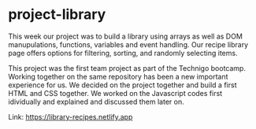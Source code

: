 # project-library

This week our project was to build a library using arrays as well as DOM manupulations, functions, variables and event handling. Our recipe library page offers options for filtering, sorting, and randomly selecting items.

This project was the first team project as part of the Technigo bootcamp. Working together on the same repository has been a new important experience for us. 
We decided on the project together and build a first HTML and CSS together. We worked on the Javascript codes first idividually and explained and discussed them later on.

Link: https://library-recipes.netlify.app
